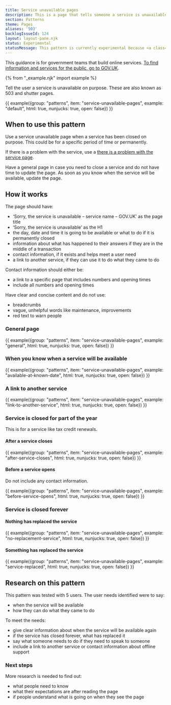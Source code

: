 ```yaml
---
title: Service unavailable pages
description: This is a page that tells someone a service is unavailable. It should say when the service will be available or what to do if it is permanently closed
section: Patterns
theme: Pages
aliases: '503'
backlogIssueId: 124
layout: layout-pane.njk
status: Experimental
statusMessage: This pattern is currently experimental because <a class="govuk-link" href="#research-on-this-pattern">more research</a> is needed to validate it.
---
```

This guidance is for government teams that build online services. [To find information and services for the public, go to GOV.UK](https://www.gov.uk/).

{% from "_example.njk" import example %}

Tell the user a service is unavailable on purpose. These are also known as 503 and shutter pages.

{{ example({group: "patterns", item: "service-unavailable-pages", example: "default", html: true, nunjucks: true, open: false}) }}

## When to use this pattern

Use a service unavailable page when a service has been closed on purpose. This could be for a specific period of time or permanently.

If there is a problem with the service, use a [there is a problem with the service page](/patterns/problem-with-the-service-pages/).

Have a general page in case you need to close a service and do not have time to update the page. As soon as you know when the service will be available, update the page.

## How it works

The page should have:

- ‘Sorry, the service is unavailable – service name – GOV.UK’ as the page title
- ‘Sorry, the service is unavailable’ as the H1
- the day, date and time it is going to be available or what to do if it is permanently closed
- information about what has happened to their answers if they are in the middle of a transaction
- contact information, if it exists and helps meet a user need
- a link to another service, if they can use it to do what they came to do

Contact information should either be:

- a link to a specific page that includes numbers and opening times
- include all numbers and opening times

Have clear and concise content and do not use:

- breadcrumbs
- vague, unhelpful words like maintenance, improvements
- red text to warn people

### General page

{{ example({group: "patterns", item: "service-unavailable-pages", example: "general", html: true, nunjucks: true, open: false}) }}

### When you know when a service will be available

{{ example({group: "patterns", item: "service-unavailable-pages", example: "available-at-known-date", html: true, nunjucks: true, open: false}) }}

### A link to another service

{{ example({group: "patterns", item: "service-unavailable-pages", example: "link-to-another-service", html: true, nunjucks: true, open: false}) }}

### Service is closed for part of the year

This is for a service like tax credit renewals.

#### After a service closes

{{ example({group: "patterns", item: "service-unavailable-pages", example: "after-service-closes", html: true, nunjucks: true, open: false}) }}

#### Before a service opens

Do not include any contact information.

{{ example({group: "patterns", item: "service-unavailable-pages", example: "before-service-opens", html: true, nunjucks: true, open: false}) }}

### Service is closed forever

#### Nothing has replaced the service

{{ example({group: "patterns", item: "service-unavailable-pages", example: "no-replacement-service", html: true, nunjucks: true, open: false}) }}

#### Something has replaced the service

{{ example({group: "patterns", item: "service-unavailable-pages", example: "service-replaced", html: true, nunjucks: true, open: false}) }}

## Research on this pattern

This pattern was tested with 5 users. The user needs identified were to say:

- when the service will be available
- how they can do what they came to do

To meet the needs:

- give clear information about when the service will be available again
- if the service has closed forever, what has replaced it
- say what someone needs to do if they need to speak to someone
- include a link to another service or contact information about offline support

### Next steps

More research is needed to find out:

- what people need to know
- what their expectations are after reading the page
- if people understand what is going on when they see the page
